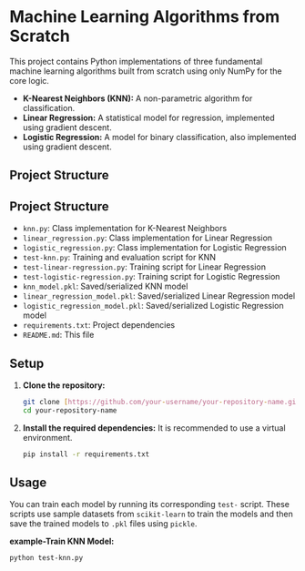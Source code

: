 # Machine Learning Algorithms from Scratch

This project contains Python implementations of three fundamental machine learning algorithms built from scratch using only NumPy for the core logic.

* **K-Nearest Neighbors (KNN):** A non-parametric algorithm for classification.
* **Linear Regression:** A statistical model for regression, implemented using gradient descent.
* **Logistic Regression:** A model for binary classification, also implemented using gradient descent.

## Project Structure
## Project Structure

* `knn.py`: Class implementation for K-Nearest Neighbors
* `linear_regression.py`: Class implementation for Linear Regression
* `logistic_regression.py`: Class implementation for Logistic Regression
* `test-knn.py`: Training and evaluation script for KNN
* `test-linear-regression.py`: Training script for Linear Regression
* `test-logistic-regression.py`: Training script for Logistic Regression
* `knn_model.pkl`: Saved/serialized KNN model
* `linear_regression_model.pkl`: Saved/serialized Linear Regression model
* `logistic_regression_model.pkl`: Saved/serialized Logistic Regression model
* `requirements.txt`: Project dependencies
* `README.md`: This file
## Setup

1.  **Clone the repository:**
    ```bash
    git clone [https://github.com/your-username/your-repository-name.git](https://github.com/your-username/your-repository-name.git)
    cd your-repository-name
    ```

2.  **Install the required dependencies:**
    It is recommended to use a virtual environment.
    ```bash
    pip install -r requirements.txt
    ```

## Usage

You can train each model by running its corresponding `test-` script. These scripts use sample datasets from `scikit-learn` to train the models and then save the trained models to `.pkl` files using `pickle`.

**example-Train KNN Model:**
```bash
python test-knn.py
